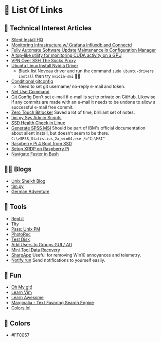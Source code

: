 #  📃 List Of Links 

## 💾 Technical Interest Articles
- [Silent Install HQ](https://silentinstallhq.com/)
- [Monitoring Infrastructure w/ Grafana Influxdb and Connectd](https://serhack.me/articles/monitoring-infrastructure-grafana-influxdb-connectd/)
- [Fully Automate Software Update Maintenance in Configuration Manager](https://damgoodadmin.com/2017/11/05/fully-automate-software-update-maintenance-in-cm/)
- [A top-like utility for monitoring CUDA activity on a GPU](https://stackoverflow.com/questions/8223811/a-top-like-utility-for-monitoring-cuda-activity-on-a-gpu)
- [VPN Over SSH The Socks Proxy](https://blog.gwlab.page/vpn-over-ssh-the-socks-proxy-8a8d7bdc7028)
- [Ubuntu Linux Install Nvidia Driver](https://www.cyberciti.biz/faq/ubuntu-linux-install-nvidia-driver-latest-proprietary-driver/)
  - Black list Noveau driver and run the command `sudo ubuntu-drivers install` then try `nvidia-smi` 🧙‍♂️
- [Conditional gitconfig](https://utf9k.net/blog/conditional-gitconfig/)
	- Need to set git username/ no-reply e-mail and token. 
- [Net Use Command](http://maxi-pedia.com/net+use+command)  
- [Git Config](https://linuxize.com/post/how-to-configure-git-username-and-email/) Don't set e-mail if e-mail is set to private on GitHub. Likewise if any commits are made with an e-mail it needs to be undone to allow a successful e-mail free commit. 
- [Zero Touch Bitlocker](https://adameyob.com/2016/12/08/zero-touch-bitlocker-deployments/) Saved a lot of time, brilliant set of notes. 
- [tim.py Sys Admin Scripts](http://timgolden.me.uk/python/index.html)
- [SSD Health Check in Linux](https://www.techrepublic.com/article/how-to-check-ssd-health-in-linux/)
- [Generate SPSS MSI](https://www.ibm.com/support/pages/creating-microsoft-installer-msi-file-ibm-spss-statistics) Should be part of IBM's official documentation about silent install, but doesn't seem to be there. `C:\>SPSS_Statistics_2x_win64.exe /b"C:\MSI"`
- [Raspberry Pi 4 Boot from SSD](https://www.tomshardware.com/how-to/boot-raspberry-pi-4-usb)
- [Setup XRDP on Raspberry Pi](https://linuxize.com/post/how-to-install-xrdp-on-raspberry-pi/)
- [Navigate Faster in Bash](https://mhoffman.github.io/2015/05/21/how-to-navigate-directories-with-the-shell.html)

## 👨‍🚀 Blogs 
- [Unix Sheikh Blog](https://www.unixsheikh.com/index.html)
- [tim.py](http://timgolden.me.uk/python/index.html)
- [German Adventure](https://www.thegermanadventure.com/resources/)

## 🔨 Tools 
- [Repl.it](https://repl.it/teams-for-education)
- [11ty](https://www.11ty.dev)
- [Pass: Unix PM](https://www.passwordstore.org) 
- [PhotoRec](https://photorec.en.softonic.com/)
- [Test Disk](https://testdisk-64.en.lo4d.com/windows)
- [Add Users to Groups GUI / AD](https://powershelladministrator.com/2020/10/28/add-users-to-groups-gui/)
- [Mini Tool Data Recovery](https://www.minitool.com/data-recovery-software/)
- [SharpApp](https://www.builtbybel.com/ms-apps/sharpapp) Useful for removing Win10 annoyances and telemetry.
- [Notify.run](https://notify.run) Send notifications to yourself easily. 

## 🎈 Fun 
- [Oh My git!](https://ohmygit.org)
- [Learn Vim](https://github.com/iggredible/Learn-Vim) 
- [Learn Awesome](https://learnawesome.org) 
- [Marginalia - Text Favoring Search Engine](https://search.marginalia.nu)
- [Colors.lol](colors.lol)
## 🎨 Colors 

- #FF0057

